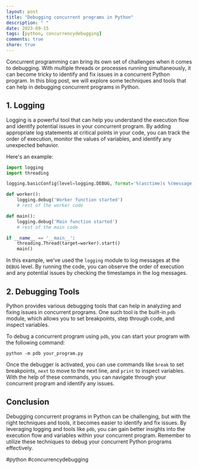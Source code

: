 ```yaml
---
layout: post
title: "Debugging concurrent programs in Python"
description: " "
date: 2023-09-15
tags: [python, concurrencydebugging]
comments: true
share: true
---
```


Concurrent programming can bring its own set of challenges when it comes to debugging. With multiple threads or processes running simultaneously, it can become tricky to identify and fix issues in a concurrent Python program. In this blog post, we will explore some techniques and tools that can help in debugging concurrent programs in Python.

## 1. Logging

Logging is a powerful tool that can help you understand the execution flow and identify potential issues in your concurrent program. By adding appropriate log statements at critical points in your code, you can track the order of execution, monitor the values of variables, and identify any unexpected behavior.

Here's an example:

```python
import logging
import threading

logging.basicConfig(level=logging.DEBUG, format='%(asctime)s %(message)s')

def worker():
    logging.debug('Worker function started')
    # rest of the worker code

def main():
    logging.debug('Main function started')
    # rest of the main code

if __name__ == '__main__':
    threading.Thread(target=worker).start()
    main()
```

In this example, we've used the `logging` module to log messages at the `DEBUG` level. By running the code, you can observe the order of execution and any potential issues by checking the timestamps in the log messages.

## 2. Debugging Tools

Python provides various debugging tools that can help in analyzing and fixing issues in concurrent programs. One such tool is the built-in `pdb` module, which allows you to set breakpoints, step through code, and inspect variables.

To debug a concurrent program using `pdb`, you can start your program with the following command:

```
python -m pdb your_program.py
```

Once the debugger is activated, you can use commands like `break` to set breakpoints, `next` to move to the next line, and `print` to inspect variables. With the help of these commands, you can navigate through your concurrent program and identify any issues.

## Conclusion

Debugging concurrent programs in Python can be challenging, but with the right techniques and tools, it becomes easier to identify and fix issues. By leveraging logging and tools like `pdb`, you can gain better insights into the execution flow and variables within your concurrent program. Remember to utilize these techniques to debug your concurrent Python programs effectively.

#python #concurrencydebugging